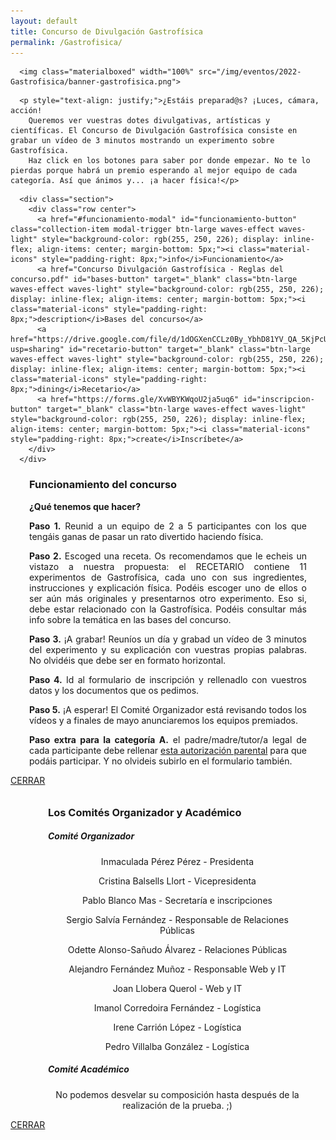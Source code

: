 ```yaml
---
layout: default
title: Concurso de Divulgación Gastrofísica
permalink: /Gastrofisica/
---
```


<div class="no-pad-top" id="index-page">
  <div class="container">
    <div class="section">

<!-- HEADER -->
      <img class="materialboxed" width="100%" src="/img/eventos/2022-Gastrofisica/banner-gastrofisica.png">

<!-- INTRODUCCIÓN -->
      <p style="text-align: justify;">¿Estáis preparad@s? ¡Luces, cámara, acción! 
        Queremos ver vuestras dotes divulgativas, artísticas y científicas. El Concurso de Divulgación Gastrofísica consiste en grabar un vídeo de 3 minutos mostrando un experimento sobre Gastrofísica.
        Haz click en los botones para saber por donde empezar. No te lo pierdas porque habrá un premio esperando al mejor equipo de cada categoría. Así que ánimos y... ¡a hacer física!</p>

<!-- BOTONES -->
      <div class="section">
        <div class="row center">
          <a href="#funcionamiento-modal" id="funcionamiento-button" class="collection-item modal-trigger btn-large waves-effect waves-light" style="background-color: rgb(255, 250, 226); display: inline-flex; align-items: center; margin-bottom: 5px;"><i class="material-icons" style="padding-right: 8px;">info</i>Funcionamiento</a>
          <a href="Concurso Divulgación Gastrofísica - Reglas del concurso.pdf" id="bases-button" target="_blank" class="btn-large waves-effect waves-light" style="background-color: rgb(255, 250, 226); display: inline-flex; align-items: center; margin-bottom: 5px;"><i class="material-icons" style="padding-right: 8px;">description</i>Bases del concurso</a>
          <a href="https://drive.google.com/file/d/1dOGXenCCLz0By_YbhD81YV_QA_5KjPcU/view?usp=sharing" id="recetario-button" target="_blank" class="btn-large waves-effect waves-light" style="background-color: rgb(255, 250, 226); display: inline-flex; align-items: center; margin-bottom: 5px;"><i class="material-icons" style="padding-right: 8px;">dining</i>Recetario</a>
          <a href="https://forms.gle/XvWBYKWqoU2ja5uq6" id="inscripcion-button" target="_blank" class="btn-large waves-effect waves-light" style="background-color: rgb(255, 250, 226); display: inline-flex; align-items: center; margin-bottom: 5px;"><i class="material-icons" style="padding-right: 8px;">create</i>Inscríbete</a>
        </div>
      </div> 

<!-- COMITÉS
      <p style="text-align: justify;">Además, puedes <a href="#comites-modal" class="modal-trigger">consultar aquí</a> los integrantes de los Comités Organizador y Académico de las Preliminares de PLANCKS 2022.</p>
-->
      
<!-- COUNTDOWN 
      <p style="text-align: justify;">Las inscripciones para las Preliminares de PLANCKS 2022 se abrirán en...</p>
      <h4 style="text-align: center;"><p id="countdown" style="text-align:center"></p></h4>
      <h5>Mientras, ¿por qué no empiezas a entrenar? <a href="#ediciones-anteriores">⬇️</a></h5>
    </div>
-->
      
  </div>
</div>


<!-- FUNCIONAMIENTO MODAL -->
<div id="funcionamiento-modal" class="modal">
  <div class="modal-content-tight">
    <div class="section" style="padding-left: 30px; padding-right: 30px;">
      <div class="row center">
        <h3 class="justify">Funcionamiento del concurso</h3>
        <p style="text-align: justify;"><strong>¿Qué tenemos que hacer?</strong></p>
        <p style="text-align: justify;"><strong>Paso 1.</strong> Reunid a un equipo de 2 a 5 participantes con los que tengáis ganas de pasar un rato divertido haciendo física.</p>
        <p style="text-align: justify;"><strong>Paso 2.</strong> Escoged una receta. Os recomendamos que le echeis un vistazo a nuestra propuesta: el RECETARIO contiene 11 experimentos de Gastrofísica, cada uno con sus ingredientes, instrucciones y explicación física. Podéis escoger uno de ellos o ser aún más originales y presentarnos otro experimento. Eso si, debe estar relacionado con la Gastrofísica. Podéis consultar más info sobre la temática en las bases del concurso.</p>
        <p style="text-align: justify;"><strong>Paso 3.</strong> ¡A grabar! Reuníos un día y grabad un vídeo de 3 minutos del experimento y su explicación con vuestras propias palabras. No olvidéis que debe ser en formato horizontal.</p>
        <p style="text-align: justify;"><strong>Paso 4.</strong> Id al formulario de inscripción y rellenadlo con vuestros datos y los documentos que os pedimos.</p>
        <p style="text-align: justify;"><strong>Paso 5.</strong> ¡A esperar! El Comité Organizador está revisando todos los vídeos y a finales de mayo anunciaremos los equipos premiados.</p>
        <p style="text-align: justify;"><strong>Paso extra para la categoría A.</strong> el padre/madre/tutor/a legal de cada participante debe rellenar <a href="Concurso Divulgación Gastrofísica - Autorización parental.pdf" id="inscripcion-supervisores-button" target="_blank">esta autorización parental</a> para que podáis participar. Y no olvideis subirlo en el formulario también.</p>
      </div>
    </div>
  </div>
  <div class="modal-footer">
    <a href="#!" class="modal-close waves-effect waves-green btn-flat">CERRAR</a>
  </div>
</div>

<!-- COMITÉS MODAL-->
<div id="comites-modal" class="modal">
  <div class="modal-content-tight">
    <div class="section" style="padding-left: 30px; padding-right: 30px;">
      <div class="row center" style="padding-left: 30px; padding-top: 10px;">
        <h3 class="justify">Los Comités Organizador y Académico</h3>
        <div class="row">
          <div class="col s12 m6 l7">
            <div class="icon-block">
              <h5 class="center">Comité Organizador</h5>
              <p align="center">Inmaculada Pérez Pérez - Presidenta</p>
              <p align="center">Cristina Balsells Llort - Vicepresidenta</p>
              <p align="center">Pablo Blanco Mas - Secretaría e inscripciones</p>
              <p align="center">Sergio Salvía Fernández - Responsable de Relaciones Públicas</p>
              <p align="center">Odette Alonso-Sañudo Álvarez - Relaciones Públicas</p>
              <p align="center">Alejandro Fernández Muñoz - Responsable Web y IT</p>
              <p align="center">Joan Llobera Querol - Web y IT</p>
              <p align="center">Imanol Corredoira Fernández - Logística</p>
              <p align="center">Irene Carrión López - Logística</p>
              <p align="center">Pedro Villalba González - Logística</p>
            </div>
          </div>
          <div class="col s12 m6 l5">
            <div class="icon-block">
              <h5 class="center">Comité Académico</h5>
              <p align="center">No podemos desvelar su composición hasta después de la realización de la prueba. ;)</p>
              <p align="center"></p>
              <p align="center"></p>
              <p align="center"></p>
            </div>
          </div>
        </div>
      </div>
    </div>
  </div>
  <div class="modal-footer">
    <a href="#!" class="modal-close waves-effect waves-green btn-flat">CERRAR</a>
  </div>
</div>

<!-- TIMER SCRIPT -->
<script>
  // Set the date we're counting down to
  var countDownDate = new Date("Feb 1, 2022 00:00:01").getTime();

  // Update the count down every 1 second
  var x = setInterval(function() {

    // Get today's date and time
    var now = new Date().getTime();

    // Find the distance between now and the count down date
    var distance = countDownDate - now;

    // Time calculations for days, hours, minutes and seconds
    var days = Math.floor(distance / (1000 * 60 * 60 * 24));
    var hours = Math.floor((distance % (1000 * 60 * 60 * 24)) / (1000 * 60 * 60));
    var minutes = Math.floor((distance % (1000 * 60 * 60)) / (1000 * 60));
    var seconds = Math.floor((distance % (1000 * 60)) / 1000);

    // Output the result in an element with id="countdown"
    document.getElementById("countdown").innerHTML = days + "d " + hours + "h "
    + minutes + "m " + seconds + "s ";

    // If the count down is over, write some text
    if (distance < 0) {
      clearInterval(x);
      document.getElementById("countdown").innerHTML = "INSCRIPCIONES ABIERTAS";
    }
  }, 1000);
</script>
